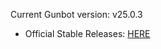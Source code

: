 Current Gunbot version: v25.0.3

- Official Stable Releases: [HERE](https://github.com/GuntharDeNiro/BTCT/releases/tag/2503)
